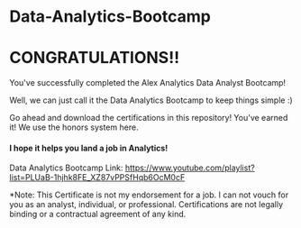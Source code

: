 # Data-Analytics-Bootcamp

# CONGRATULATIONS!! 

You've successfully completed the Alex Analytics Data Analyst Bootcamp!

Well, we can just call it the Data Analytics Bootcamp to keep things simple :) 

Go ahead and download the certifications in this repository! You've earned it! We use the honors system here.

#### I hope it helps you land a job in Analytics!

Data Analytics Bootcamp Link: https://www.youtube.com/playlist?list=PLUaB-1hjhk8FE_XZ87vPPSfHqb6OcM0cF





*Note: This Certificate is not my endorsement for a job. I can not vouch for you as an analyst, individual, or professional. Certifications are not legally binding or a contractual agreement of any kind.
